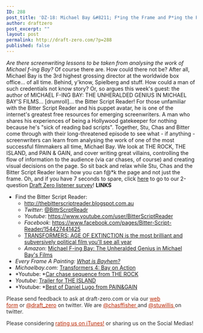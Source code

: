```yaml
---
ID: 288
post_title: 'DZ-18: Michael Bay &#8211; F*ing the Frame and P*ing the Page'
author: draftzero
post_excerpt: ""
layout: post
permalink: http://draft-zero.com/?p=288
published: false
---
```

*Are there screenwriting lessons to be taken from analysing the work of Michael f-ing Bay?* Of course there are. How could there not be? After all, Michael Bay is the 3rd highest grossing director at the worldwide box office... of all time. Behind, y'know, Spielberg and stuff. How could a man of such credentials not know story? Or, so argues this week's guest: the author of MICHAEL F-ING BAY: THE UNHERALDED GENIUS IN MICHAEL BAY'S FILMS... [drumroll]... the Bitter Script Reader! For those unfamiliar with the Bitter Script Reader and his puppet avatar, he is one of the internet's greatest free resources for emerging screenwriters. A man who shares his experiences of being a Hollywood gatekeeper for nothing because he's "sick of reading bad scripts". Together, Stu, Chas and Bitter come through with their long-threatened episode to see what - if anything - screenwriters can learn from analysing the work of one of the most successful filmmakers all time, Michael Bay. We look at THE ROCK, THE ISLAND, and PAIN & GAIN, and cover writing great villains, controlling the flow of information to the audience (via car chases, of course) and creating visual decisions on the page. So sit back and relax while Stu, Chas and the Bitter Script Reader learn how you can f@*k the page and not just the frame. Oh, and if you have 7 seconds to spare, click [here][1] to go to our 2-question [Draft Zero listener survey][1]! **LINKS** 
*   Find the Bitter Script Reader: 
    *   <a href="http://thebitterscriptreader.blogspot.com.au" target="_blank">http://thebitterscriptreader.blogspot.com.au</a>
    *   *Twitter*: <a href="https://twitter.com/BittrScrptReadr" target="_blank">@BittrScrptReadr</a>
    *   *Youtube*: [https://www.youtube.com/user/BitterScriptReader ][2]
    *   *Facebook*: <a href="https://www.facebook.com/pages/Bitter-Script-Reader/154427441425" target="_blank">https://www.facebook.com/pages/Bitter-Script-Reader/154427441425</a>
    *   <a href="http://thebitterscriptreader.blogspot.com.au/2014/06/transformers-age-of-extinction-is-most.html" target="_blank">TRANSFORMERS: AGE OF EXTINCTION is the most brilliant and subversively political film you'll see all year</a>
    *   *Amazon*: <a href="http://www.amazon.com/Michael-F-ing-Bay-Unheralded-Genius-ebook/dp/B00P1SQC9O/" target="_blank">Michael F-ing Bay: The Unheralded Genius in Michael Bay's Films</a>
*   *Every Frame A Painting: <a href="https://vimeo.com/99798626" target="_blank">What is Bayhem?</a>*
*   *Michaelbay.com*: <a href="https://vimeo.com/115009465" target="_blank">Transformers 4: Bay on Action</a>
*   *Youtube: *[Car chase sequence from THE ROCK][3]
*   *Youtube*: [Trailer for THE ISLAND][4]
*   *Youtube: *[Best of Daniel Lugo from PAIN&GAIN][5]

<p style="color: #2d2d2d;">
  Please send feedback to ask at draft-zero.com or via our <a style="font-weight: inherit; font-style: inherit; color: #ba2500;" href="http://draft-zero.com/feedback/" target="_blank">web form</a> or <a style="font-weight: inherit; font-style: inherit; color: #ba2500;" href="https://twitter.com/draft_zero" target="_blank">@draft_zero</a> on twitter. We are <a style="font-weight: inherit; font-style: inherit; color: #ba2500;" href="http://www.twitter.com/chasffisher" target="_blank">@chasffisher </a>and <a style="font-weight: inherit; font-style: inherit; color: #ba2500;" href="http://www.twitter.com/stuwillis" target="_blank">@stuwillis </a>on twitter.
</p>

<p style="color: #2d2d2d;">
  Please considering <a style="font-weight: inherit; font-style: inherit; color: #ba2500;" href="https://itunes.apple.com/au/podcast/draft-zero-screenwriting-podcast/id847126598?mt=2&ls=1">rating us on iTunes!</a> or sharing us on the Social Medias!
</p>

 [1]: https://www.surveymonkey.com/s/39BCTWX
 [2]: https://www.youtube.com/user/BitterScriptReader
 [3]: https://www.youtube.com/watch?v=JE8tV1_7SVM
 [4]: https://www.youtube.com/watch?v=zIfVwTGAJBM
 [5]: https://www.youtube.com/watch?v=sQW3YMEAdlc